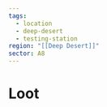 ```yaml
---
tags:
  - location
  - deep-desert
  - testing-station
region: "[[Deep Desert]]"
sector: A8
---
```

# Loot

